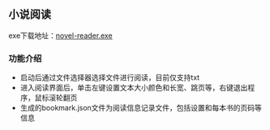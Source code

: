 ## 小说阅读

exe下载地址：<a href="https://github.com/7325156/jjdown/releases">novel-reader.exe</a>

### 功能介绍
* 启动后通过文件选择器选择文件进行阅读，目前仅支持txt
* 进入阅读界面后，单击左键设置文本大小颜色和长宽、跳页等，右键退出程序，鼠标滚轮翻页
* 生成的bookmark.json文件为阅读信息记录文件，包括设置和每本书的页码等信息